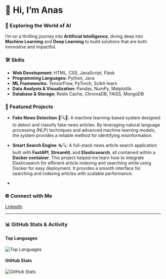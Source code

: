 # 👋 Hi, I’m Anas

### 🌌 Exploring the World of AI
I’m on a thrilling journey into **Artificial Intelligence**, diving deep into **Machine Learning** and **Deep Learning** to build solutions that are both innovative and impactful.

### 🛠️ Skills
- **Web Development:** HTML, CSS, JavaScript, Flask
- **Programming Languages:** Python, Java
- **ML Frameworks:** TensorFlow, PyTorch, Scikit-learn
- **Data Analysis & Visualization:** Pandas, NumPy, Matplotlib
- **Database & Storage:** Redis Cache, ChromaDB, FAISS, MongoDB


### 🔭 Featured Projects

- **Fake News Detection** 📰🔍❌: A machine learning-based system designed to detect and classify fake news articles. By leveraging natural language processing (NLP) techniques and advanced machine learning models, the system provides a reliable method for identifying misinformation.
  
- **Smart Search Engine** 🗞️🔍: A full-stack news article search application built with **FastAPI**, **Streamlit**, and **Elasticsearch**, all contained within a **Docker container**. This project helped me learn how to integrate Elasticsearch for efficient article indexing and searching while using Docker for easy deployment. It provides a smooth interface for searching and indexing articles with scalable performance.
- 
### 🌐 Connect with Me
[LinkedIn](https://www.linkedin.com/in/anas-limem-2b01702b1/)

---

### 📊 GitHub Stats & Activity

#### Top Languages  
![Top Languages](https://github-readme-stats.vercel.app/api/top-langs/?username=anaslimem&layout=compact&theme=radical)

#### GitHub Stats  
![GitHub Stats](https://github-readme-stats.vercel.app/api?username=anaslimem&show_icons=true&theme=radical)


